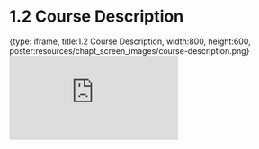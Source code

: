 # 1.2 Course Description
 
{type: iframe, title:1.2 Course Description, width:800, height:600, poster:resources/chapt_screen_images/course-description.png}
![](https://stephaniemyan.github.io/hgv_modules/no_toc/course-description.html)
 

 
